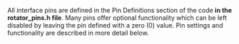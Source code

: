 All interface pins are defined in the Pin Definitions section of the code **in the rotator_pins.h file**.  Many pins offer optional functionality which can be left disabled by leaving the pin defined with a zero (0) value.  Pin settings and functionality are described in more detail below.
